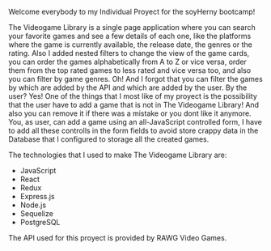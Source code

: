 Welcome everybody to my Individual Proyect for the soyHerny bootcamp!

The Videogame Library is a single page application where you can search your favorite games and see a few details of each one,
like the platforms where the game is currently available, the release date, the genres or the rating.
Also I added nested filters to change the view of the game cards, you can order the games alphabetically from A to Z or vice versa,
order them from the top rated games to less rated and vice versa too, and also you can filter by game genres.
Oh! And I forgot that you can filter the games by which are added by the API and which are added by the user.
By the user? Yes! One of the things that I most like of my proyect is the possibility that the user have to add a game that
is not in The Videogame Library! And also you can remove it if there was a mistake or you dont like it anymore.
You, as user, can add a game using an all-JavaScript controlled form, I have to add all these controlls in the form fields
to avoid store crappy data in the Database that I configured to storage all the created games.

The technologies that I used to make The Videogame Library are:
- JavaScript
- React
- Redux
- Express.js
- Node.js
- Sequelize
- PostgreSQL

The API used for this proyect is provided by RAWG Video Games.